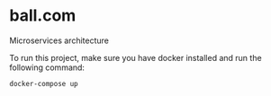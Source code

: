 # ball.com
Microservices architecture

To run this project, make sure you have docker installed and run the following command:

```bash
docker-compose up
```
